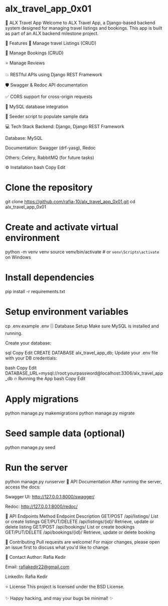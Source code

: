# alx_travel_app_0x01
🚀 ALX Travel App
Welcome to ALX Travel App, a Django-based backend system designed for managing travel listings and bookings. This app is built as part of an ALX backend milestone project.

🌟 Features
🏨 Manage travel Listings (CRUD)

📅 Manage Bookings (CRUD)

⭐ Manage Reviews

💥 RESTful APIs using Django REST Framework

🛡️ Swagger & Redoc API documentation

✅ CORS support for cross-origin requests

💾 MySQL database integration

🥕 Seeder script to populate sample data

💻 Tech Stack
Backend: Django, Django REST Framework

Database: MySQL

Documentation: Swagger (drf-yasg), Redoc

Others: Celery, RabbitMQ (for future tasks)

⚙️ Installation
bash
Copy
Edit
# Clone the repository
git clone https://github.com/rafia-10/alx_travel_app_0x01.git
cd alx_travel_app_0x01

# Create and activate virtual environment
python -m venv venv
source venv/bin/activate  # or `venv\Scripts\activate` on Windows

# Install dependencies
pip install -r requirements.txt

# Setup environment variables
cp .env.example .env
🗄️ Database Setup
Make sure MySQL is installed and running.

Create your database:

sql
Copy
Edit
CREATE DATABASE alx_travel_app_db;
Update your .env file with your DB credentials:

bash
Copy
Edit
DATABASE_URL=mysql://root:yourpassword@localhost:3306/alx_travel_app_db
🔥 Running the App
bash
Copy
Edit
# Apply migrations
python manage.py makemigrations
python manage.py migrate

# Seed sample data (optional)
python manage.py seed

# Run the server
python manage.py runserver
📄 API Documentation
After running the server, access the docs:

Swagger UI: http://127.0.0.1:8000/swagger/

Redoc: http://127.0.0.1:8000/redoc/

🚥 API Endpoints
Method	Endpoint	Description
GET/POST	/api/listings/	List or create listings
GET/PUT/DELETE	/api/listings/{id}/	Retrieve, update or delete listing
GET/POST	/api/bookings/	List or create bookings
GET/PUT/DELETE	/api/bookings/{id}/	Retrieve, update or delete booking

🤝 Contributing
Pull requests are welcome! For major changes, please open an issue first to discuss what you'd like to change.

💌 Contact
Author: Rafia Kedir

Email: rafiakedir22@gmail.com

LinkedIn: Rafia Kedir

⭐ License
This project is licensed under the BSD License.

✨ Happy hacking, and may your bugs be minimal! ✨
